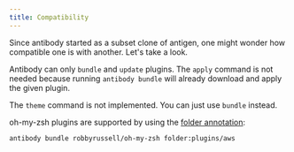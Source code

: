 ```yaml
---
title: Compatibility
---
```


Since antibody started as a subset clone of antigen, one might wonder
how compatible one is with another. Let's take a look.

Antibody can only `bundle` and `update` plugins. The `apply` command is not
needed because running `antibody bundle` will already download and apply the
given plugin.

The `theme` command is not implemented. You can just use `bundle` instead.

oh-my-zsh plugins are supported by using the [folder annotation](#options.sub_folders):

```sh
antibody bundle robbyrussell/oh-my-zsh folder:plugins/aws
```
